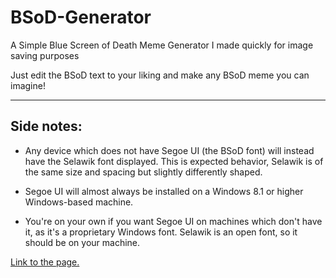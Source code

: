 # BSoD-Generator
A Simple Blue Screen of Death Meme Generator I made quickly for image saving purposes

Just edit the BSoD text to your liking and make any BSoD meme you can imagine!

---
Side notes:
---
- Any device which does not have Segoe UI (the BSoD font) will instead have the Selawik font displayed. This is expected behavior, Selawik is of the same size and spacing but slightly differently shaped.

- Segoe UI will almost always be installed on a Windows 8.1 or higher Windows-based machine.

- You're on your own if you want Segoe UI on machines which don't have it, as it's a proprietary Windows font. Selawik is an open font, so it should be on your machine.

<a href="https://autoupdatingbsod.github.io/BSoD-Generator/">Link to the page.</a>
